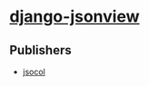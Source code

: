 # [django-jsonview](https://pypi.org/project/django-jsonview)



## Publishers
- [jsocol](https://pypi.org/user/jsocol)


